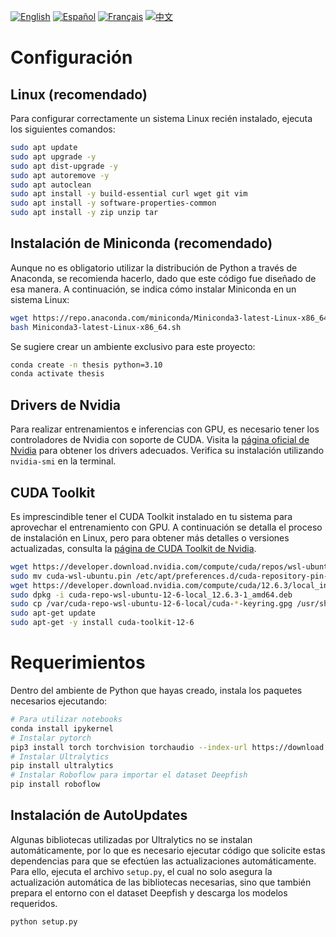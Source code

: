 [![English](https://img.shields.io/badge/lang-English-blue)](README.md)
[![Español](https://img.shields.io/badge/lang-Español-green)](README.es.md)
[![Français](https://img.shields.io/badge/lang-Français-yellow)](README.fr.md)
[![中文](https://img.shields.io/badge/lang-中文-red)](README.zh.md)

# Configuración
## Linux (recomendado)
Para configurar correctamente un sistema Linux recién instalado, ejecuta los siguientes comandos:
```bash
sudo apt update
sudo apt upgrade -y
sudo apt dist-upgrade -y
sudo apt autoremove -y
sudo apt autoclean
sudo apt install -y build-essential curl wget git vim
sudo apt install -y software-properties-common
sudo apt install -y zip unzip tar
```

## Instalación de Miniconda (recomendado)
Aunque no es obligatorio utilizar la distribución de Python a través de Anaconda, se recomienda hacerlo, dado que este código fue diseñado de esa manera. A continuación, se indica cómo instalar Miniconda en un sistema Linux:
```bash
wget https://repo.anaconda.com/miniconda/Miniconda3-latest-Linux-x86_64.sh
bash Miniconda3-latest-Linux-x86_64.sh
```

Se sugiere crear un ambiente exclusivo para este proyecto:
```bash
conda create -n thesis python=3.10
conda activate thesis
```

## Drivers de Nvidia
Para realizar entrenamientos e inferencias con GPU, es necesario tener los controladores de Nvidia con soporte de CUDA. Visita la [página oficial de Nvidia](https://www.nvidia.com) para obtener los drivers adecuados. Verifica su instalación utilizando ``nvidia-smi`` en la terminal.

## CUDA Toolkit
Es imprescindible tener el CUDA Toolkit instalado en tu sistema para aprovechar el entrenamiento con GPU. A continuación se detalla el proceso de instalación en Linux, pero para obtener más detalles o versiones actualizadas, consulta la [página de CUDA Toolkit de Nvidia](https://developer.nvidia.com/cuda-downloads).
```bash
wget https://developer.download.nvidia.com/compute/cuda/repos/wsl-ubuntu/x86_64/cuda-wsl-ubuntu.pin
sudo mv cuda-wsl-ubuntu.pin /etc/apt/preferences.d/cuda-repository-pin-600
wget https://developer.download.nvidia.com/compute/cuda/12.6.3/local_installers/cuda-repo-wsl-ubuntu-12-6-local_12.6.3-1_amd64.deb
sudo dpkg -i cuda-repo-wsl-ubuntu-12-6-local_12.6.3-1_amd64.deb
sudo cp /var/cuda-repo-wsl-ubuntu-12-6-local/cuda-*-keyring.gpg /usr/share/keyrings/
sudo apt-get update
sudo apt-get -y install cuda-toolkit-12-6
```

# Requerimientos
Dentro del ambiente de Python que hayas creado, instala los paquetes necesarios ejecutando:
```bash
# Para utilizar notebooks
conda install ipykernel
# Instalar pytorch
pip3 install torch torchvision torchaudio --index-url https://download.pytorch.org/whl/cu124
# Instalar Ultralytics
pip install ultralytics
# Instalar Roboflow para importar el dataset Deepfish
pip install roboflow
```

## Instalación de AutoUpdates
Algunas bibliotecas utilizadas por Ultralytics no se instalan automáticamente, por lo que es necesario ejecutar código que solicite estas dependencias para que se efectúen las actualizaciones automáticamente. Para ello, ejecuta el archivo ``setup.py``, el cual no solo asegura la actualización automática de las bibliotecas necesarias, sino que también prepara el entorno con el dataset Deepfish y descarga los modelos requeridos.
```bash
python setup.py
```